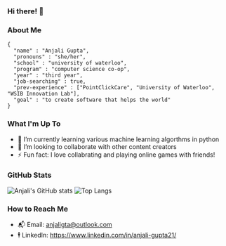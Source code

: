 ### Hi there! 👋

### About Me 
```
{
  "name" : "Anjali Gupta",
  "pronouns" : "she/her",
  "school" : "university of waterloo",
  "program" : "computer science co-op",
  "year" : "third year",
  "job-searching" : true,
  "prev-experience" : ["PointClickCare", "University of Waterloo", "WSIB Innovation Lab"],
  "goal" : "to create software that helps the world"
}
```

### What I'm Up To 
- 🌱 I’m currently learning various machine learning algorthms in python
- 👯 I’m looking to collaborate with other content creators 
- ⚡ Fun fact: I love collabrating and playing online games with friends!

### GitHub Stats 
![Anjali's GitHub stats](https://github-readme-stats.vercel.app/api?username=anjalig21&layout=compact)
![Top Langs](https://github-readme-stats.vercel.app/api/top-langs/?username=anjalig21&layout=compact)

### How to Reach Me
- 📬 Email: anjaligta@outlook.com
- 🕴 LinkedIn: https://www.linkedin.com/in/anjali-gupta21/

<!--
**anjalig21/anjalig21** is a ✨ _special_ ✨ repository because its `README.md` (this file) appears on your GitHub profile.

Here are some ideas to get you started:

- 🔭 I’m currently working on ...
- 🌱 I’m currently learning ...
- 👯 I’m looking to collaborate on ...
- 🤔 I’m looking for help with ...
- 💬 Ask me about ...
- 📫 How to reach me: ...
- 😄 Pronouns: ...
- ⚡ Fun fact: ...
-->
